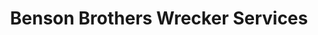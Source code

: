 ---
title: "Benson Brothers Wrecker Services"
url: /commerce/benson-brothers-wrecker-services/
shop: Autowerkstatt
---